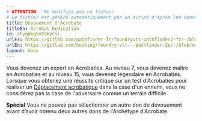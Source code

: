 ```yaml
---
# ATTENTION : Ne modifiez pas ce fichier
# Ce fichier est généré automatiquement par un script d'après les données du module Foundry VTT officiel et de sa traduction
title: Dévouement d'Acrobate
titleEn: Acrobat Dedication
id: aFygWxgSv82WyCsl
urlFr: https://gitlab.com/pathfinder-fr/foundryvtt-pathfinder2-fr/-/blob/master/data/feats/aFygWxgSv82WyCsl.htm
urlEn: https://gitlab.com/hooking/foundry-vtt---pathfinder-2e/-/blob/master/packs/data/feats.db/acrobat-dedication.json
layout: dons
---
```

Vous devenez un expert en Acrobaties. Au niveau 7, vous devenez maître en Acrobaties et au niveau 15, vous devenez légendaire en Acrobaties. Lorsque vous obtenez une réussite critique sur un test d'Acrobaties pour réaliser un [Déplacement acrobatique](../actions/déplacement-acrobatique.md) dans la case d'un ennemi, vous ne considérez pas la case de l'adversaire comme un terrain difficile.

**Spécial** Vous ne pouvez pas sélectionner un autre don de dévouement avant d’avoir obtenu deux autres dons de l'Archétype d'Acrobate.
